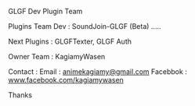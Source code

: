 GLGF Dev Plugin Team

Plugins Team Dev : SoundJoin-GLGF (Beta) ..... 

Next Plugins : GLGFTexter, GLGF Auth

Owner Team : KagiamyWasen

Contact : Email : animekagiamy@gmail.com Facebbok : www.facebook.com/kagiamywasen

Thanks